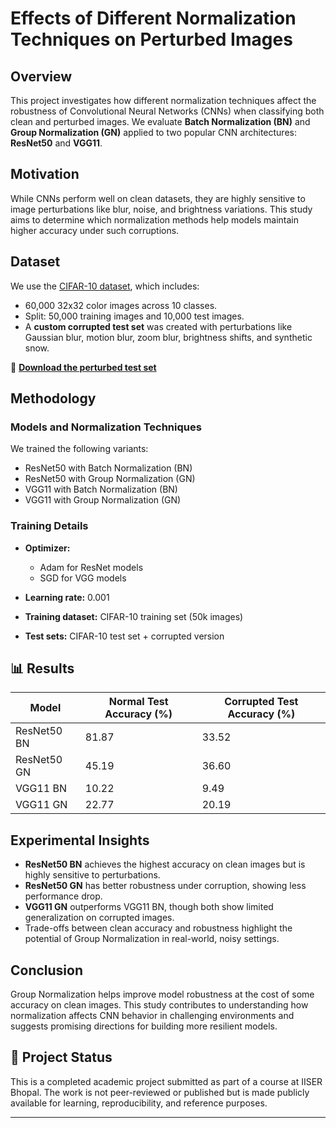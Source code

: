 # Effects of Different Normalization Techniques on Perturbed Images


##  Overview

This project investigates how different normalization techniques affect the robustness of Convolutional Neural Networks (CNNs) when classifying both clean and perturbed images. We evaluate **Batch Normalization (BN)** and **Group Normalization (GN)** applied to two popular CNN architectures: **ResNet50** and **VGG11**.


##  Motivation

While CNNs perform well on clean datasets, they are highly sensitive to image perturbations like blur, noise, and brightness variations. This study aims to determine which normalization methods help models maintain higher accuracy under such corruptions.

##  Dataset

We use the [CIFAR-10 dataset](https://www.cs.toronto.edu/~kriz/cifar.html), which includes:

* 60,000 32x32 color images across 10 classes.
* Split: 50,000 training images and 10,000 test images.
* A **custom corrupted test set** was created with perturbations like Gaussian blur, motion blur, zoom blur, brightness shifts, and synthetic snow.

🔗 **[Download the perturbed test set](https://drive.google.com/drive/folders/1_uErDFZr-nIxXtl2U5kjSvJMV771Nlkf?usp=drive_link)**


## Methodology

### Models and Normalization Techniques

We trained the following variants:

* ResNet50 with Batch Normalization (BN)
* ResNet50 with Group Normalization (GN)
* VGG11 with Batch Normalization (BN)
* VGG11 with Group Normalization (GN)

### Training Details

* **Optimizer:**

  * Adam for ResNet models
  * SGD for VGG models
* **Learning rate:** 0.001
* **Training dataset:** CIFAR-10 training set (50k images)
* **Test sets:** CIFAR-10 test set + corrupted version


## 📊 Results

| Model       | Normal Test Accuracy (%) | Corrupted Test Accuracy (%) |
| ----------- | ------------------------ | --------------------------- |
| ResNet50 BN | 81.87                    | 33.52                       |
| ResNet50 GN | 45.19                    | 36.60                       |
| VGG11 BN    | 10.22                    | 9.49                        |
| VGG11 GN    | 22.77                    | 20.19                       |


## Experimental Insights

* **ResNet50 BN** achieves the highest accuracy on clean images but is highly sensitive to perturbations.
* **ResNet50 GN** has better robustness under corruption, showing less performance drop.
* **VGG11 GN** outperforms VGG11 BN, though both show limited generalization on corrupted images.
* Trade-offs between clean accuracy and robustness highlight the potential of Group Normalization in real-world, noisy settings.


## Conclusion

Group Normalization helps improve model robustness at the cost of some accuracy on clean images. This study contributes to understanding how normalization affects CNN behavior in challenging environments and suggests promising directions for building more resilient models.


## 📌 Project Status

This is a completed academic project submitted as part of a course at IISER Bhopal. The work is not peer-reviewed or published but is made publicly available for learning, reproducibility, and reference purposes.

---

